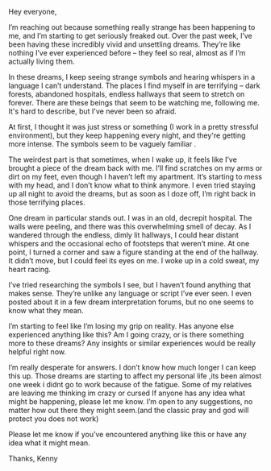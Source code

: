 Hey everyone,

I’m reaching out because something really strange has been happening to me, and I’m starting to get seriously freaked out. Over the past week, I’ve been having these incredibly vivid and unsettling dreams. They’re like nothing I’ve ever experienced before – they feel so real, almost as if I’m actually living them.

In these dreams, I keep seeing strange symbols and hearing whispers in a language I can’t understand. The places I find myself in are terrifying – dark forests, abandoned hospitals, endless hallways that seem to stretch on forever. There are these beings that seem to be watching me, following me. It's hard to describe, but I've never been so afraid.

At first, I thought it was just stress or something (I work in a pretty stressful environment), but they keep happening every night, and they're getting more intense. The symbols seem to be vaguely familiar .

The weirdest part is that sometimes, when I wake up, it feels like I’ve brought a piece of the dream back with me. I’ll find scratches on my arms or dirt on my feet, even though I haven’t left my apartment. It’s starting to mess with my head, and I don’t know what to think anymore. I even tried staying up all night to avoid the dreams, but as soon as I doze off, I’m right back in those terrifying places.

One dream in particular stands out. I was in an old, decrepit hospital. The walls were peeling, and there was this overwhelming smell of decay. As I wandered through the endless, dimly lit hallways, I could hear distant whispers and the occasional echo of footsteps that weren’t mine. At one point, I turned a corner and saw a figure standing at the end of the hallway. It didn’t move, but I could feel its eyes on me. I woke up in a cold sweat, my heart racing.


I’ve tried researching the symbols I see, but I haven’t found anything that makes sense. They’re unlike any language or script I’ve ever seen. I even posted about it in a few dream interpretation forums, but no one seems to know what they mean. 

I’m starting to feel like I’m losing my grip on reality. Has anyone else experienced anything like this? Am I going crazy, or is there something more to these dreams? Any insights or similar experiences would be really helpful right now.

I’m really desperate for answers. I don’t know how much longer I can keep this up. Those dreams are starting to affect my personal life ,its been almost one week i didnt go to work because of the fatigue. Some of my relatives are leaving me thinking im crazy or cursed If anyone has any idea what might be happening, please let me know. I’m open to any suggestions, no matter how out there they might seem.(and the classic pray and god will protect you does not work)

Please let me know if you’ve encountered anything like this or have any idea what it might mean.

Thanks,
Kenny 